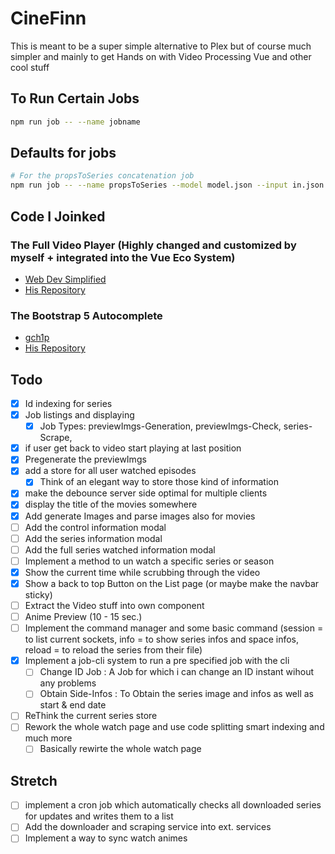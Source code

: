 # CineFinn

This is meant to be a super simple alternative to Plex but of course much simpler and mainly to get Hands on with Video Processing Vue and other cool stuff

## To Run Certain Jobs

```bash
npm run job -- --name jobname
```

## Defaults for jobs

```bash
# For the propsToSeries concatenation job
npm run job -- --name propsToSeries --model model.json --input in.json --output out.json
```

## Code I Joinked

### The Full Video Player (Highly changed and customized by myself + integrated into the Vue Eco System)

- [Web Dev Simplified](https://www.youtube.com/watch?v=ZeNyjnneq_w)
- [His Repository](https://github.com/WebDevSimplified/youtube-video-player-clone)

### The Bootstrap 5 Autocomplete

- [gch1p](https://github.com/gch1p)
- [His Repository](https://github.com/gch1p/bootstrap-5-autocomplete)

## Todo

- [x] Id indexing for series
- [x] Job listings and displaying
  - [x] Job Types: previewImgs-Generation, previewImgs-Check, series-Scrape,
- [x] if user get back to video start playing at last position
- [x] Pregenerate the previewImgs
- [x] add a store for all user watched episodes
  - [x] Think of an elegant way to store those kind of information
- [x] make the debounce server side optimal for multiple clients
- [x] display the title of the movies somewhere
- [x] Add generate Images and parse images also for movies
- [ ] Add the control information modal
- [ ] Add the series information modal
- [ ] Add the full series watched information modal
- [ ] Implement a method to un watch a specific series or season
- [x] Show the current time while scrubbing through the video
- [x] Show a back to top Button on the List page (or maybe make the navbar sticky)
- [ ] Extract the Video stuff into own component
- [ ] Anime Preview (10 - 15 sec.)
- [ ] Implement the command manager and some basic command (session = to list current sockets, info = to show series infos and space infos, reload = to reload the series from their file)
- [x] Implement a job-cli system to run a pre specified job with the cli
  - [ ] Change ID Job : A Job for which i can change an ID instant wihout any problems
  - [ ] Obtain Side-Infos : To Obtain the series image and infos as well as start & end date
- [ ] ReThink the current series store
- [ ] Rework the whole watch page and use code splitting smart indexing and much more
  - [ ] Basically rewirte the whole watch page

## Stretch

- [ ] implement a cron job which automatically checks all downloaded series for updates and writes them to a list
- [ ] Add the downloader and scraping service into ext. services
- [ ] Implement a way to sync watch animes

